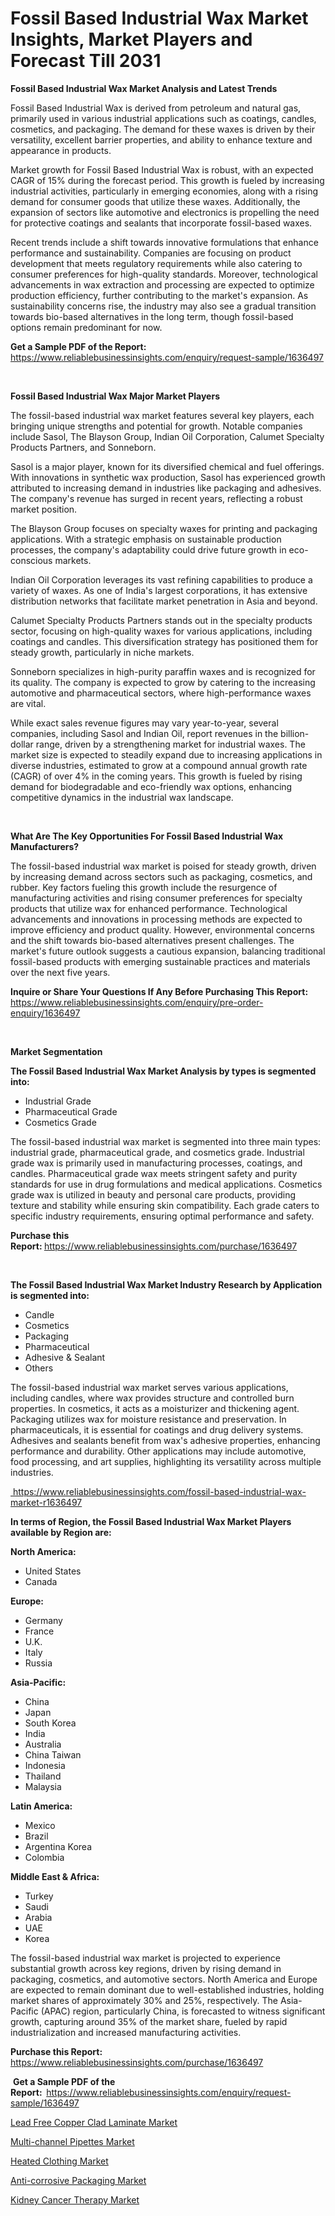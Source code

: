 <p><h1>Fossil Based Industrial Wax Market Insights, Market Players and Forecast Till 2031</h1></p><p><strong>Fossil Based Industrial Wax Market Analysis and Latest Trends</strong></p>
<p><p>Fossil Based Industrial Wax is derived from petroleum and natural gas, primarily used in various industrial applications such as coatings, candles, cosmetics, and packaging. The demand for these waxes is driven by their versatility, excellent barrier properties, and ability to enhance texture and appearance in products. </p><p>Market growth for Fossil Based Industrial Wax is robust, with an expected CAGR of 15% during the forecast period. This growth is fueled by increasing industrial activities, particularly in emerging economies, along with a rising demand for consumer goods that utilize these waxes. Additionally, the expansion of sectors like automotive and electronics is propelling the need for protective coatings and sealants that incorporate fossil-based waxes. </p><p>Recent trends include a shift towards innovative formulations that enhance performance and sustainability. Companies are focusing on product development that meets regulatory requirements while also catering to consumer preferences for high-quality standards. Moreover, technological advancements in wax extraction and processing are expected to optimize production efficiency, further contributing to the market's expansion. As sustainability concerns rise, the industry may also see a gradual transition towards bio-based alternatives in the long term, though fossil-based options remain predominant for now.</p></p>
<p><strong>Get a Sample PDF of the Report:&nbsp;</strong> <a href="https://www.reliablebusinessinsights.com/enquiry/request-sample/1636497">https://www.reliablebusinessinsights.com/enquiry/request-sample/1636497</a></p>
<p>&nbsp;</p>
<p><strong>Fossil Based Industrial Wax Major Market Players</strong></p>
<p><p>The fossil-based industrial wax market features several key players, each bringing unique strengths and potential for growth. Notable companies include Sasol, The Blayson Group, Indian Oil Corporation, Calumet Specialty Products Partners, and Sonneborn.</p><p>Sasol is a major player, known for its diversified chemical and fuel offerings. With innovations in synthetic wax production, Sasol has experienced growth attributed to increasing demand in industries like packaging and adhesives. The company's revenue has surged in recent years, reflecting a robust market position.</p><p>The Blayson Group focuses on specialty waxes for printing and packaging applications. With a strategic emphasis on sustainable production processes, the company's adaptability could drive future growth in eco-conscious markets. </p><p>Indian Oil Corporation leverages its vast refining capabilities to produce a variety of waxes. As one of India's largest corporations, it has extensive distribution networks that facilitate market penetration in Asia and beyond.</p><p>Calumet Specialty Products Partners stands out in the specialty products sector, focusing on high-quality waxes for various applications, including coatings and candles. This diversification strategy has positioned them for steady growth, particularly in niche markets.</p><p>Sonneborn specializes in high-purity paraffin waxes and is recognized for its quality. The company is expected to grow by catering to the increasing automotive and pharmaceutical sectors, where high-performance waxes are vital.</p><p>While exact sales revenue figures may vary year-to-year, several companies, including Sasol and Indian Oil, report revenues in the billion-dollar range, driven by a strengthening market for industrial waxes. The market size is expected to steadily expand due to increasing applications in diverse industries, estimated to grow at a compound annual growth rate (CAGR) of over 4% in the coming years. This growth is fueled by rising demand for biodegradable and eco-friendly wax options, enhancing competitive dynamics in the industrial wax landscape.</p></p>
<p>&nbsp;</p>
<p><strong>What Are The Key Opportunities For Fossil Based Industrial Wax Manufacturers?</strong></p>
<p><p>The fossil-based industrial wax market is poised for steady growth, driven by increasing demand across sectors such as packaging, cosmetics, and rubber. Key factors fueling this growth include the resurgence of manufacturing activities and rising consumer preferences for specialty products that utilize wax for enhanced performance. Technological advancements and innovations in processing methods are expected to improve efficiency and product quality. However, environmental concerns and the shift towards bio-based alternatives present challenges. The market's future outlook suggests a cautious expansion, balancing traditional fossil-based products with emerging sustainable practices and materials over the next five years.</p></p>
<p><strong>Inquire or Share Your Questions If Any Before Purchasing This Report:</strong> <a href="https://www.reliablebusinessinsights.com/enquiry/pre-order-enquiry/1636497">https://www.reliablebusinessinsights.com/enquiry/pre-order-enquiry/1636497</a></p>
<p>&nbsp;</p>
<p><strong>Market Segmentation</strong></p>
<p><strong>The Fossil Based Industrial Wax Market Analysis by types is segmented into:</strong></p>
<p><ul><li>Industrial Grade</li><li>Pharmaceutical Grade</li><li>Cosmetics Grade</li></ul></p>
<p><p>The fossil-based industrial wax market is segmented into three main types: industrial grade, pharmaceutical grade, and cosmetics grade. Industrial grade wax is primarily used in manufacturing processes, coatings, and candles. Pharmaceutical grade wax meets stringent safety and purity standards for use in drug formulations and medical applications. Cosmetics grade wax is utilized in beauty and personal care products, providing texture and stability while ensuring skin compatibility. Each grade caters to specific industry requirements, ensuring optimal performance and safety.</p></p>
<p><strong>Purchase this Report:&nbsp;</strong><a href="https://www.reliablebusinessinsights.com/purchase/1636497">https://www.reliablebusinessinsights.com/purchase/1636497</a></p>
<p>&nbsp;</p>
<p><strong>The Fossil Based Industrial Wax Market Industry Research by Application is segmented into:</strong></p>
<p><ul><li>Candle</li><li>Cosmetics</li><li>Packaging</li><li>Pharmaceutical</li><li>Adhesive & Sealant</li><li>Others</li></ul></p>
<p><p>The fossil-based industrial wax market serves various applications, including candles, where wax provides structure and controlled burn properties. In cosmetics, it acts as a moisturizer and thickening agent. Packaging utilizes wax for moisture resistance and preservation. In pharmaceuticals, it is essential for coatings and drug delivery systems. Adhesives and sealants benefit from wax's adhesive properties, enhancing performance and durability. Other applications may include automotive, food processing, and art supplies, highlighting its versatility across multiple industries.</p></p>
<p><a href="https://www.reliablebusinessinsights.com/fossil-based-industrial-wax-market-r1636497">&nbsp;https://www.reliablebusinessinsights.com/fossil-based-industrial-wax-market-r1636497</a></p>
<p><strong>In terms of Region, the Fossil Based Industrial Wax Market Players available by Region are:</strong></p>
<p>
    <p> <strong> North America: </strong>
        <ul>
            <li>United States</li>
            <li>Canada</li>
        </ul>
        </p> 
    <p> <strong> Europe: </strong>
        <ul>
            <li>Germany</li>
            <li>France</li>
            <li>U.K.</li>
            <li>Italy</li>
            <li>Russia</li>
        </ul>
        </p> 
    <p> <strong> Asia-Pacific: </strong>
        <ul>
            <li>China</li>
            <li>Japan</li>
            <li>South Korea</li>
            <li>India</li>
            <li>Australia</li>
            <li>China Taiwan</li>
            <li>Indonesia</li>
            <li>Thailand</li>
            <li>Malaysia</li>
        </ul>
        </p> 
    <p> <strong> Latin America: </strong>
        <ul>
            <li>Mexico</li>
            <li>Brazil</li>
            <li>Argentina Korea</li>
            <li>Colombia</li>
        </ul>
        </p> 
    <p> <strong> Middle East & Africa: </strong>
        <ul>
            <li>Turkey</li>
            <li>Saudi</li>
            <li>Arabia</li>
            <li>UAE</li>
            <li>Korea</li>
        </ul>
    </p>
    </p>
<p><p>The fossil-based industrial wax market is projected to experience substantial growth across key regions, driven by rising demand in packaging, cosmetics, and automotive sectors. North America and Europe are expected to remain dominant due to well-established industries, holding market shares of approximately 30% and 25%, respectively. The Asia-Pacific (APAC) region, particularly China, is forecasted to witness significant growth, capturing around 35% of the market share, fueled by rapid industrialization and increased manufacturing activities.</p></p>
<p><strong>Purchase this Report: </strong><a href="https://www.reliablebusinessinsights.com/purchase/1636497">https://www.reliablebusinessinsights.com/purchase/1636497</a></p>
<p>&nbsp;<strong>Get a Sample PDF of the Report:&nbsp;&nbsp;</strong><a href="https://www.reliablebusinessinsights.com/enquiry/request-sample/1636497">https://www.reliablebusinessinsights.com/enquiry/request-sample/1636497</a></p>
<p><strong></strong></p>
<p><p><a href="https://medium.com/@camron674/lead-free-copper-clad-laminate-market-analysis-report-global-insights-by-region-type-fr4-6a5cbabf3268">Lead Free Copper Clad Laminate Market</a></p><p><a href="https://github.com/lambertr3e8v/Market-Research-Report-List-1/blob/main/multi-channel-pipettes-market.md">Multi-channel Pipettes Market</a></p><p><a href="https://issuu.com/reportprime-2/docs/heated-clothing-market-size-2030.pp_e92a9176028f10">Heated Clothing Market</a></p><p><a href="https://medium.com/@camron674/anti-corrosive-packaging-market-evolution-global-trends-and-regional-dynamics-2024-2031-76600baf5f88?postPublishedType=repub">Anti-corrosive Packaging Market</a></p><p><a href="https://www.linkedin.com/pulse/unlocking-growth-potential-market-strategic-analysis-kidney-o2wse">Kidney Cancer Therapy Market</a></p></p>